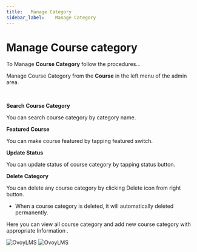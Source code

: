 ```yaml
---
title:   Manage Category
sidebar_label:    Manage Category
---
```


# Manage Course category
To Manage **Course Category** follow the procedures…


 Manage Course Category from the **Course** in the left menu of the admin area.

&nbsp;

**Search Course Category**

 You can search course category by category name.



**Featured Course**

 You can make course featured by tapping featured switch.


**Update Status**

 You can update status of course category by tapping status button.


**Delete Category**

You can delete any course category by clicking Delete icon from right button. 
- When a course category is deleted, it will automatically deleted permanently.


 Here you can view all course category and add new course category with appropriate Information .

![OvoyLMS](/assets/ovoy/course_categories.png)
![OvoyLMS](/assets/ovoy/create_new_category.png)


